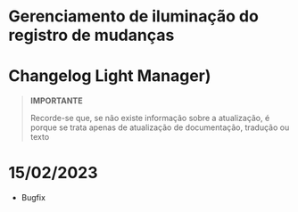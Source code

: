 # Gerenciamento de iluminação do registro de mudanças

# Changelog Light Manager)

>**IMPORTANTE**
>
>Recorde-se que, se não existe informação sobre a atualização, é porque se trata apenas de atualização de documentação, tradução ou texto

# 15/02/2023

- Bugfix

